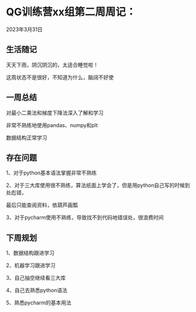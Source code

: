 # QG训练营xx组第二周周记：
2023年3月31日

## 生活随记

天天下雨，阴沉阴沉的，太适合睡觉啦！

这周状态不是很好，不知道为什么，脑阔不好使

## 一周总结

对最小二乘法和梯度下降法深入了解和学习

非常不熟练地使用pandas、numpy和plt

数据结构正常学习

## 存在问题

1、对于python基本语法掌握非常不熟练

2、对于三大库使用很不熟练，算法纸面上学会了，但是用python自己写的时候到处彪错，

最后只能查阅资料，依葫芦画瓢

3、对于pycharm使用不熟练，导致找不到代码地错误处，很浪费时间

## 下周规划

1、数据结构跟进学习

2、机器学习跟进学习

3、自己抽空继续看三大库

4、自己去熟悉python语法

5、熟悉pycharm的基本用法

